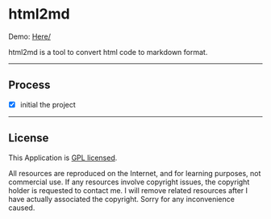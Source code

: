 # html2md

Demo:
[Here/](https://benchan1997.github.io/html2md/)

html2md is a tool to convert html code to markdown format.

---

## Process

- [x] initial the project

---

## License

This Application is [GPL licensed](./LICENSE).

All resources are reproduced on the Internet, and for learning purposes, not commercial use. If any resources involve copyright issues, the copyright holder is requested to contact me. I will remove related resources after I have actually associated the copyright. Sorry for any inconvenience caused.
